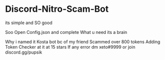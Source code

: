 # Discord-Nitro-Scam-Bot
its simple and SO good

Soo Open Config.json and complete
What u need its a brain 

Why i named it Kosta bot bc of my friend
Scammed over 800 tokens 
Adding Token Checker at it at 15 stars
If any error dm xeto#9999 or join discord.gg/pupsik
